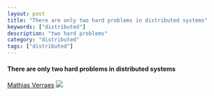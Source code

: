 ```yaml
---
layout: post
title: "There are only two hard problems in distributed systems"
keywords: ["distributed"]
description: "two hard problems"
category: "distributed"
tags: ["distributed"]
---
```


#### There are only two hard problems in distributed systems
[Mathias Verraes](https://twitter.com/mathiasverraes/status/632260618599403520)
![](http://7xla7c.com1.z0.glb.clouddn.com/twohardproblems.png)
